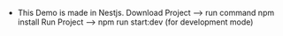 - This Demo is made in Nestjs.
  Download Project --> run command npm install
  Run Project --> npm run start:dev (for development mode)
